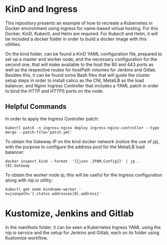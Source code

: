# KinD and Ingress

This repository presents an example of how to recreate a Kubernetes in Docker environment using Ingress for name-based virtual hosting. For this Docker, KinD, Kubectl, and Helm are required. For Kubectl and Helm, it will be included a docker folder in order to build a docker image with this utilities.

On the kind folder, can be found a KinD YAML configuration file, prepared to set up a master and worker node, and the necessary configuration for the second one, that will make available to the host the 80 and 443 ports as well as the respective routes for hostPath volumes for Jenkins and Gitlab. Besides this, it can be found some Bash files that will guide the cluster setup steps in order to install calico as the CNI, MetalLB as the load balancer, and Nginx Ingress Controller that includes a YAML patch in order to bind the HTTP and HTTPS ports on the node.

## Helpful Commands

In order to apply the Ingress Controller patch: 

    kubectl patch -n ingress-nginx deploy ingress-nginx-controller --type merge --patch-file='patch.yml'

To obtain the Gateway IP on the kind docker network (notice the use of jq), with the purpose to configure the address pool for the MetalLB load balancer:

    docker inspect kind --format  '{{json .IPAM.Config}}' | jq .[0].Gateway 

To obtain the worker node ip; this will be useful for the Ingress configuration along with nip.io utility:

    kubectl get node kindname-worker -o=jsonpath='{.status.addresses[0].address}'

# Kustomize, Jenkins and Gitlab

In the manifests folder, it can be seen a Kubernetes Ingress YAML using the nip.io service and the setup for Jenkins and Gitlab, each on its folder using Kustomize workflow. 